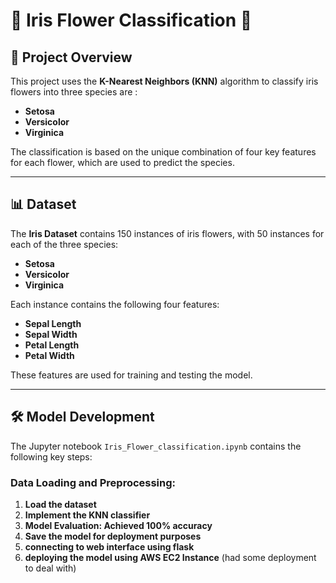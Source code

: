 # 🌸 Iris Flower Classification 🌸

## 📝 Project Overview

This project uses the **K-Nearest Neighbors (KNN)** algorithm to classify iris flowers into three species are :

- **Setosa**
- **Versicolor**
- **Virginica**

The classification is based on the unique combination of four key features for each flower, which are used to predict the species.

---

## 📊 Dataset

The **Iris Dataset** contains 150 instances of iris flowers, with 50 instances for each of the three species:

- **Setosa**
- **Versicolor**
- **Virginica**

Each instance contains the following four features:

- **Sepal Length**
- **Sepal Width**
- **Petal Length**
- **Petal Width**

These features are used for training and testing the model.

---

## 🛠️ Model Development

The Jupyter notebook `Iris_Flower_classification.ipynb` contains the following key steps:

### Data Loading and Preprocessing:

1. **Load the dataset**
2. **Implement the KNN classifier**
3. **Model Evaluation: Achieved 100% accuracy**
4. **Save the model for deployment purposes**
5. **connecting to web interface using flask**
6. **deploying the model using AWS EC2 Instance**
(had some deployment to deal with)


